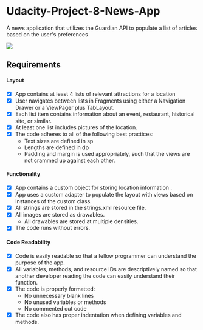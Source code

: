# Udacity-Project-8-News-App
A news application that utilizes the Guardian API to populate a list of articles based on the user's preferences

![](https://user-images.githubusercontent.com/16497009/47261099-61b43280-d47d-11e8-83a7-6cab7ff1a6b9.gif)

## Requirements

#### Layout
- [x] App contains at least 4 lists of relevant attractions for a location
- [x] User navigates between lists in Fragments using either a Navigation Drawer or a ViewPager plus TabLayout.
- [x] Each list item contains information about an event, restaurant, historical site, or similar.
- [x] At least one list includes pictures of the location.
- [x] The code adheres to all of the following best practices:
     - Text sizes are defined in sp
     - Lengths are defined in dp
     - Padding and margin is used appropriately, such that the views are not crammed up against each other.

#### Functionality
- [x] App contains a custom object for storing location information .
- [x] App uses a custom adapter to populate the layout with views based on instances of the custom class.
- [x] All strings are stored in the strings.xml resource file.
- [x] All images are stored as drawables.
     - All drawables are stored at multiple densities.
- [x] The code runs without errors.

 #### Code Readability
- [x] Code is easily readable so that a fellow programmer can understand the purpose of the app.
- [x] All variables, methods, and resource IDs are descriptively named so that another developer reading the code can easily understand their function.
- [x] The code is properly formatted:
     - No unnecessary blank lines
     - No unused variables or methods
     - No commented out code
- [x] The code also has proper indentation when defining variables and methods.
